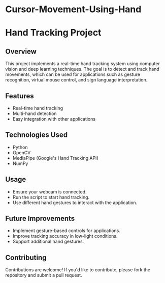 # Cursor-Movement-Using-Hand
# Hand Tracking Project

## Overview
This project implements a real-time hand tracking system using computer vision and deep learning techniques. The goal is to detect and track hand movements, which can be used for applications such as gesture recognition, virtual mouse control, and sign language interpretation.

## Features
- Real-time hand tracking
- Multi-hand detection
- Easy integration with other applications

## Technologies Used
- Python
- OpenCV
- MediaPipe (Google's Hand Tracking API)
- NumPy

## Usage
- Ensure your webcam is connected.
- Run the script to start hand tracking.
- Use different hand gestures to interact with the application.

## Future Improvements
- Implement gesture-based controls for applications.
- Improve tracking accuracy in low-light conditions.
- Support additional hand gestures.

## Contributing
Contributions are welcome! If you'd like to contribute, please fork the repository and submit a pull request.


